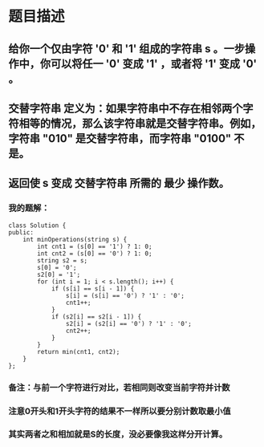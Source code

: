 # 题目描述
## 给你一个仅由字符 '0' 和 '1' 组成的字符串 s 。一步操作中，你可以将任一 '0' 变成 '1' ，或者将 '1' 变成 '0' 。
## 交替字符串 定义为：如果字符串中不存在相邻两个字符相等的情况，那么该字符串就是交替字符串。例如，字符串 "010" 是交替字符串，而字符串 "0100" 不是。
## 返回使 s 变成 交替字符串 所需的 最少 操作数。
### 我的题解：
```
class Solution {
public:
    int minOperations(string s) {
        int cnt1 = (s[0] == '1') ? 1: 0;
        int cnt2 = (s[0] == '0') ? 1: 0;
        string s2 = s;
        s[0] = '0';
        s2[0] = '1';
        for (int i = 1; i < s.length(); i++) {
            if (s[i] == s[i - 1]) {
                s[i] = (s[i] == '0') ? '1' : '0';
                cnt1++;
            }
            if (s2[i] == s2[i - 1]) {
                s2[i] = (s2[i] == '0') ? '1' : '0';
                cnt2++;
            }
        }
        return min(cnt1, cnt2);
    }
};
```
### **备注**：与前一个字符进行对比，若相同则改变当前字符并计数
### 注意0开头和1开头字符的结果不一样所以要分别计数取最小值
### 其实两者之和相加就是S的长度，没必要像我这样分开计算。